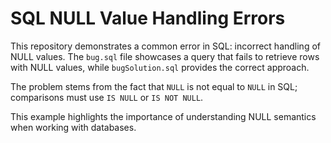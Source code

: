 # SQL NULL Value Handling Errors

This repository demonstrates a common error in SQL: incorrect handling of NULL values.  The `bug.sql` file showcases a query that fails to retrieve rows with NULL values, while `bugSolution.sql` provides the correct approach.

The problem stems from the fact that `NULL` is not equal to `NULL` in SQL; comparisons must use `IS NULL` or `IS NOT NULL`.

This example highlights the importance of understanding NULL semantics when working with databases.